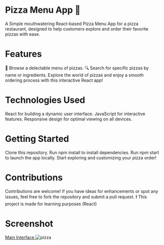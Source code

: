 # Pizza Menu App 🍕
A Simple mouthwatering  React-based Pizza Menu App for a pizza restaurant, designed to help customers explore and order their favorite pizzas with ease.

# Features
🍕 Browse a delectable menu of pizzas.
🔍 Search for specific pizzas by name or ingredients.
Explore the world of pizzas and enjoy a smooth ordering process with this interactive React app!

# Technologies Used
React for building a dynamic user interface.
JavaScript for interactive features.
Responsive design for optimal viewing on all devices.

# Getting Started
Clone this repository.
Run npm install to install dependencies.
Run npm start to launch the app locally.
Start exploring and customizing your pizza order!

# Contributions
Contributions are welcome! If you have ideas for enhancements or spot any issues, feel free to fork the repository and submit a pull request.
❗ This project is made for learning purposes (React)

# Screenshot
 <ins>Main Interface </ins>
![pizza](https://github.com/shadlia/Pizza-Menu-front/assets/74935083/9fd94a8d-322b-432b-8f13-1e91a83dd733)
